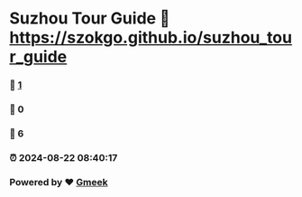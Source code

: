# Suzhou Tour Guide :link: https://szokgo.github.io/suzhou_tour_guide 
### :page_facing_up: [1](https://szokgo.github.io/suzhou_tour_guide/tag.html) 
### :speech_balloon: 0 
### :hibiscus: 6 
### :alarm_clock: 2024-08-22 08:40:17 
### Powered by :heart: [Gmeek](https://github.com/Meekdai/Gmeek)

